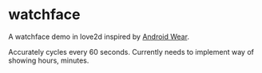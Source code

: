 watchface
=========

A watchface demo in love2d inspired by [Android Wear](http://www.android.com/wear/).

Accurately cycles every 60 seconds. Currently needs to implement way of showing hours, minutes.
